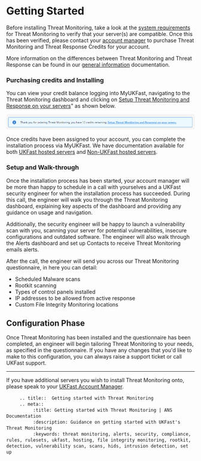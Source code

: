 
# Getting Started

Before installing Threat Monitoring, take a look at the [system requirements](https://docs.ukfast.co.uk/security/threatmonitoring/system-requirements.html) for Threat Monitoring to verify that your server(s) are compatible. Once this has been verified, please contact your [account manager](https://portal.ans.co.uk/account/your-account-manager.php) to purchase Threat Monitoring and Threat Response Credits for your account.

More information on the differences between Threat Monitoring and Threat Response can be found in our [general information](https://docs.ukfast.co.uk/security/threatmonitoring/general-information.html) documentation.

### Purchasing credits and Installing

You can view your credit balance logging into MyUKFast, navigating to the Threat Monitoring dashboard and clicking on [Setup Threat Monitoring and Response on your servers](https://portal.ans.co.uk/threat-monitoring/configuration)" as shown below.

![credits-remaining](files/setup-banner.png)

Once credits have been assigned to your account, you can complete the installation process via MyUKFast. We have documentation available for both [UKFast hosted servers](https://docs.ukfast.co.uk/security/threatmonitoring/ukfast-hosted-install.html) and [Non-UKFast hosted servers](https://docs.ukfast.co.uk/security/threatmonitoring/non-ukfast-install.html).

### Setup and Walk-through

Once the installation process has been started, your account manager will be more than happy to schedule in a call with yourselves and a UKFast security engineer for when the installation process has succeeded. During this call, the engineer will walk you through the Threat Monitoring dashboard, explaining key aspects of the dashboard and providing any guidance on usage and navigation.

Additionally, the security engineer will be happy to launch a vulnerability scan with you, scanning your server for potential vulnerabilities, insecure configurations and outdated software. The engineer will also walk through the Alerts dashboard and set up Contacts to receive Threat Monitoring emails alerts.

After the call, the engineer will send you across our Threat Monitoring questionnaire, in here you can detail:

* Scheduled Malware scans
* Rootkit scanning
* Types of control panels installed
* IP addresses to be allowed from active response
* Custom File Integrity Monitoring locations

## Configuration Phase

Once Threat Monitoring has been installed and the questionnaire has been completed, an engineer will begin tailoring Threat Monitoring to your needs, as specified in the questionnaire. If you have any changes that you'd like to make to this configuration, you can always raise a support ticket or call UKFast support.

---

If you have additional servers you wish to install Threat Monitoring onto, please speak to your [UKFast Account Manager](https://portal.ans.co.uk/account/your-account-manager.php).

```eval_rst
     .. title::  Getting started with Threat Monitoring
     .. meta::
          :title: Getting started with Threat Monitoring | ANS Documentation
          :description: Guidance on getting started with UKFast's Threat Monitoring
          :keywords: threat monitoring, alerts, security, compliance, rules, rulesets, ukfast, hosting, file integrity monitoring, rootkit, detection, vulnerability scan, scans, hids, intrusion detection, set up

